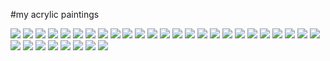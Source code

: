 #my acrylic paintings

![](https://raw.githubusercontent.com/adavarski/paintings/master/paintings/1-1.jpg)
![](https://raw.githubusercontent.com/adavarski/paintings/master/paintings/1-2.jpg)
![](https://raw.githubusercontent.com/adavarski/paintings/master/paintings/1-3.jpg)
![](https://raw.githubusercontent.com/adavarski/paintings/master/paintings/1-4.jpg)
![](https://raw.githubusercontent.com/adavarski/paintings/master/paintings/1-5.jpg)
![](https://raw.githubusercontent.com/adavarski/paintings/master/paintings/1-6.jpg)
![](https://raw.githubusercontent.com/adavarski/paintings/master/paintings/2-0.jpg)
![](https://raw.githubusercontent.com/adavarski/paintings/master/paintings/2-1.jpg)
![](https://raw.githubusercontent.com/adavarski/paintings/master/paintings/2-2.jpg)
![](https://raw.githubusercontent.com/adavarski/paintings/master/paintings/2-3.jpg)
![](https://raw.githubusercontent.com/adavarski/paintings/master/paintings/2-4.jpg)
![](https://raw.githubusercontent.com/adavarski/paintings/master/paintings/2-5.jpg)
![](https://raw.githubusercontent.com/adavarski/paintings/master/paintings/2-6.jpg)
![](https://raw.githubusercontent.com/adavarski/paintings/master/paintings/2-7.jpg)
![](https://raw.githubusercontent.com/adavarski/paintings/master/paintings/2-8.jpg)
![](https://raw.githubusercontent.com/adavarski/paintings/master/paintings/3-1.jpg)
![](https://raw.githubusercontent.com/adavarski/paintings/master/paintings/3-2.jpg)
![](https://raw.githubusercontent.com/adavarski/paintings/master/paintings/3-3.jpg)
![](https://raw.githubusercontent.com/adavarski/paintings/master/paintings/3-4.jpg)
![](https://raw.githubusercontent.com/adavarski/paintings/master/paintings/3-5.jpg)
![](https://raw.githubusercontent.com/adavarski/paintings/master/paintings/3-6.jpg)
![](https://raw.githubusercontent.com/adavarski/paintings/master/paintings/4-1.jpg)
![](https://raw.githubusercontent.com/adavarski/paintings/master/paintings/4-2.jpg)
![](https://raw.githubusercontent.com/adavarski/paintings/master/paintings/4-3.jpg)
![](https://raw.githubusercontent.com/adavarski/paintings/master/paintings/4-4.jpg)
![](https://raw.githubusercontent.com/adavarski/paintings/master/paintings/4-5.jpg)
![](https://raw.githubusercontent.com/adavarski/paintings/master/paintings/5-1.jpg)
![](https://raw.githubusercontent.com/adavarski/paintings/master/paintings/5-2.jpg)
![](https://raw.githubusercontent.com/adavarski/paintings/master/paintings/5-3.jpg)
![](https://raw.githubusercontent.com/adavarski/paintings/master/paintings/5-4.jpg)
![](https://raw.githubusercontent.com/adavarski/paintings/master/paintings/5-5.jpg)
![](https://raw.githubusercontent.com/adavarski/paintings/master/paintings/6-1.jpg)
![](https://raw.githubusercontent.com/adavarski/paintings/master/paintings/cover.jpg)

